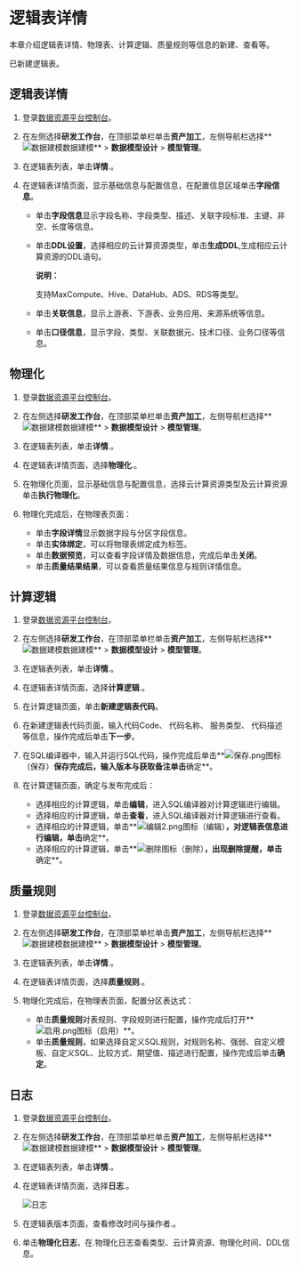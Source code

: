# 逻辑表详情

本章介绍逻辑表详情、物理表、计算逻辑、质量规则等信息的新建、查看等。

已新建逻辑表。

## 逻辑表详情

1.  登录[数据资源平台控制台](https://dataq.console.aliyun.com)。

2.  在左侧选择**研发工作台**，在顶部菜单栏单击**资产加工**，左侧导航栏选择**![数据建模](https://static-aliyun-doc.oss-accelerate.aliyuncs.com/assets/img/zh-CN/9392067061/p190187.png)数据建模** \> **数据模型设计** \> **模型管理**。

3.  在逻辑表列表，单击**详情**.。

4.  在逻辑表详情页面，显示基础信息与配置信息，在配置信息区域单击**字段信息**。

    -   单击**字段信息**显示字段名称、字段类型、描述、关联字段标准、主键、非空、长度等信息。
    -   单击**DDL设置**，选择相应的云计算资源类型，单击**生成DDL**,生成相应云计算资源的DDL语句。

        **说明：**

        支持MaxCompute、Hive、DataHub、ADS、RDS等类型。

    -   单击**关联信息**，显示上游表、下游表、业务应用、来源系统等信息。
    -   单击**口径信息**，显示字段、类型、关联数据元、技术口径、业务口径等信息。

## 物理化

1.  登录[数据资源平台控制台](https://dataq.console.aliyun.com)。

2.  在左侧选择**研发工作台**，在顶部菜单栏单击**资产加工**，左侧导航栏选择**![数据建模](https://static-aliyun-doc.oss-accelerate.aliyuncs.com/assets/img/zh-CN/9392067061/p190187.png)数据建模** \> **数据模型设计** \> **模型管理**。

3.  在逻辑表列表，单击**详情**.。

4.  在逻辑表详情页面，选择**物理化**.。

5.  在物理化页面，显示基础信息与配置信息，选择云计算资源类型及云计算资源单击**执行物理化**。

6.  物理化完成后，在物理表页面：

    -   单击**字段详情**显示数据字段与分区字段信息。
    -   单击**实体绑定**，可以将物理表绑定成为标签。
    -   单击**数据预览**，可以查看字段详情及数据信息，完成后单击**关闭**。
    -   单击**质量结果结果**，可以查看质量结果信息与规则详情信息。

## 计算逻辑

1.  登录[数据资源平台控制台](https://dataq.console.aliyun.com)。

2.  在左侧选择**研发工作台**，在顶部菜单栏单击**资产加工**，左侧导航栏选择**![数据建模](https://static-aliyun-doc.oss-accelerate.aliyuncs.com/assets/img/zh-CN/9392067061/p190187.png)数据建模** \> **数据模型设计** \> **模型管理**。

3.  在逻辑表列表，单击**详情**.。

4.  在逻辑表详情页面，选择**计算逻辑**.。

5.  在计算逻辑页面，单击**新建逻辑表代码**。

6.  在新建逻辑表代码页面，输入代码Code、 代码名称、 服务类型、 代码描述等信息，操作完成后单击**下一步**。

7.  在SQL编译器中，输入并运行SQL代码，操作完成后单击**![保存.png](https://static-aliyun-doc.oss-accelerate.aliyuncs.com/assets/img/zh-CN/5650667061/p195760.png)图标（保存）**保存完成后，输入版本与获取备注单击**确定**。

8.  在计算逻辑页面，确定与发布完成后：

    -   选择相应的计算逻辑，单击**编辑**，进入SQL编译器对计算逻辑进行编辑。
    -   选择相应的计算逻辑，单击**查看**，进入SQL编译器对计算逻辑进行查看。
    -   选择相应的计算逻辑，单击**![编辑2.png](https://static-aliyun-doc.oss-accelerate.aliyuncs.com/assets/img/zh-CN/5650667061/p195769.png)图标（编辑）**，对逻辑表信息进行编辑，单击**确定**。
    -   选择相应的计算逻辑，单击**![删除](https://static-aliyun-doc.oss-accelerate.aliyuncs.com/assets/img/zh-CN/5650667061/p195768.png)图标（删除）**，出现删除提醒，单击**确定**。

## 质量规则

1.  登录[数据资源平台控制台](https://dataq.console.aliyun.com)。

2.  在左侧选择**研发工作台**，在顶部菜单栏单击**资产加工**，左侧导航栏选择**![数据建模](https://static-aliyun-doc.oss-accelerate.aliyuncs.com/assets/img/zh-CN/9392067061/p190187.png)数据建模** \> **数据模型设计** \> **模型管理**。

3.  在逻辑表列表，单击**详情**.。

4.  在逻辑表详情页面，选择**质量规则**.。

5.  物理化完成后，在物理表页面，配置分区表达式：

    -   单击**质量规则**对表规则、字段规则进行配置，操作完成后打开**![启用.png](https://static-aliyun-doc.oss-accelerate.aliyuncs.com/assets/img/zh-CN/6523067061/p195672.png)图标（启用）**。
    -   单击**质量规则**，如果选择自定义SQL规则，对规则名称、强弱、自定义模板、自定义SQL、比较方式、期望值、描述进行配置，操作完成后单击**确定**。

## 日志

1.  登录[数据资源平台控制台](https://dataq.console.aliyun.com)。

2.  在左侧选择**研发工作台**，在顶部菜单栏单击**资产加工**，左侧导航栏选择**![数据建模](https://static-aliyun-doc.oss-accelerate.aliyuncs.com/assets/img/zh-CN/9392067061/p190187.png)数据建模** \> **数据模型设计** \> **模型管理**。

3.  在逻辑表列表，单击**详情**.。

4.  在逻辑表详情页面，选择**日志**.。

    ![日志](https://static-aliyun-doc.oss-accelerate.aliyuncs.com/assets/img/zh-CN/9278419061/p195772.png)

5.  在逻辑表版本页面，查看修改时间与操作者.。

6.  单击**物理化日志**，在.物理化日志查看类型、云计算资源、物理化时间、DDL信息。


